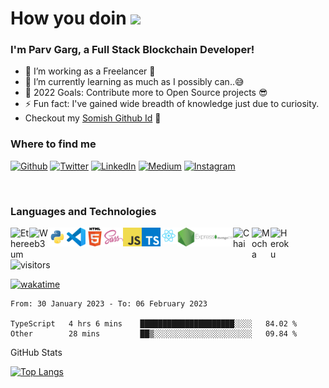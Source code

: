 <h1> How you doin <img src="https://emojis.slackmojis.com/emojis/images/1531849430/4246/blob-sunglasses.gif?1531849430" width="30"/></h1>

### I'm Parv Garg, a Full Stack Blockchain Developer!

- 🔭 I’m working as a Freelancer 🌟
- 🌱 I’m currently learning as much as I possibly can..😅
- 🥅 2022 Goals: Contribute more to Open Source projects 😎
- ⚡ Fun fact: I've gained wide breadth of knowledge just due to curiosity.
- Checkout my [Somish Github Id](https://github.com/parv-somish) 💪

<h3>Where to find me</h3>
<p><a href="https://github.com/parv3213" target="_blank"><img alt="Github" src="https://img.shields.io/badge/GitHub-%2312100E.svg?&style=for-the-badge&logo=Github&logoColor=white" /></a> <a href="https://twitter.com/parv3213" target="_blank"><img alt="Twitter" src="https://img.shields.io/badge/twitter-%231DA1F2.svg?&style=for-the-badge&logo=twitter&logoColor=white" /></a> <a href="https://www.linkedin.com/in/parv3213" target="_blank"><img alt="LinkedIn" src="https://img.shields.io/badge/linkedin-%230077B5.svg?&style=for-the-badge&logo=linkedin&logoColor=white" /></a> <a href="https://medium.com/@parv3213" target="_blank"><img alt="Medium" src="https://img.shields.io/badge/medium-%2312100E.svg?&style=for-the-badge&logo=medium&logoColor=white" /></a>
<a href="https://www.instagram.com/parv_" target="_blank"><img alt="Instagram" src="https://img.shields.io/badge/instagram-%2312100E.svg?&style=for-the-badge&logo=instagram" /></a>
</p>

<br />

### Languages and Technologies
<img align="left" alt="Ethereum" width="30px" src="https://img.icons8.com/nolan/64/ethereum.png" />
<img align="left" alt="Web3" width="30px" src="https://raw.githubusercontent.com/ethereum/web3.js/1.x/assets/logo/web3js.jpg" />
<img align="left" alt="Python" width="30px" src="https://raw.githubusercontent.com/github/explore/80688e429a7d4ef2fca1e82350fe8e3517d3494d/topics/python/python.png" />
<img align="left" alt="Visual Studio Code" width="30px" src="https://raw.githubusercontent.com/github/explore/80688e429a7d4ef2fca1e82350fe8e3517d3494d/topics/visual-studio-code/visual-studio-code.png" />
<img align="left" alt="HTML5" width="30px" src="https://raw.githubusercontent.com/github/explore/80688e429a7d4ef2fca1e82350fe8e3517d3494d/topics/html/html.png" />
<img align="left" alt="Sass" width="30px" src="https://raw.githubusercontent.com/github/explore/80688e429a7d4ef2fca1e82350fe8e3517d3494d/topics/sass/sass.png" />
<img align="left" alt="JavaScript" width="30px" src="https://raw.githubusercontent.com/github/explore/80688e429a7d4ef2fca1e82350fe8e3517d3494d/topics/javascript/javascript.png" />
<img align="left" alt="TypeScript" width="30px" src="https://raw.githubusercontent.com/github/explore/80688e429a7d4ef2fca1e82350fe8e3517d3494d/topics/typescript/typescript.png" />
<img align="left" alt="React" width="26px" src="https://raw.githubusercontent.com/github/explore/80688e429a7d4ef2fca1e82350fe8e3517d3494d/topics/react/react.png" />
<img align="left" alt="Node.js" width="30px" src="https://raw.githubusercontent.com/github/explore/80688e429a7d4ef2fca1e82350fe8e3517d3494d/topics/nodejs/nodejs.png" />
<img align="left" alt="Express.js" width="30px" src="https://raw.githubusercontent.com/github/explore/80688e429a7d4ef2fca1e82350fe8e3517d3494d/topics/express/express.png" />
<img align="left" alt="MongoDB" width="30px" src="https://raw.githubusercontent.com/github/explore/80688e429a7d4ef2fca1e82350fe8e3517d3494d/topics/mongodb/mongodb.png" />
<img align="left" alt="Chai" width="30px" src="https://camo.githubusercontent.com/431283cc1643d02167aac31067137897507c60fc/687474703a2f2f636861696a732e636f6d2f696d672f636861692d6c6f676f2e706e67" />
<img align="left" alt="Mocha" width="30px" src="https://camo.githubusercontent.com/af4bf83ab2ca125346740f9961345a24ec43b3a9/68747470733a2f2f636c6475702e636f6d2f78465646784f696f41552e737667" />
<img align="left" alt="Heroku" width="30px" src="https://cdn.jsdelivr.net/npm/simple-icons@3.12.3/icons/heroku.svg" />

<br /> <br /> 

![visitors](https://visitor-badge.laobi.icu/badge?page_id=parv3213.visitor_count)

[![wakatime](https://wakatime.com/badge/user/1e945d26-ba35-4c18-955c-1d409f786cc7.svg)](https://wakatime.com/@1e945d26-ba35-4c18-955c-1d409f786cc7)

<!--START_SECTION:waka-->

```text
From: 30 January 2023 - To: 06 February 2023

TypeScript   4 hrs 6 mins    █████████████████████░░░░   84.02 %
Other        28 mins         ██▒░░░░░░░░░░░░░░░░░░░░░░   09.84 %
```

<!--END_SECTION:waka-->

<summary>GitHub Stats</summary>

[![Top Langs](https://github-readme-stats.vercel.app/api/top-langs/?username=parv3213&layout=compact)](https://github.com/parv3213/github-readme-stats)

[GitHub]: https://github.com/parv-somish
[twitter]: https://twitter.com/parv3213
[instagram]: https://www.instagram.com/parv_
[linkedin]: https://www.linkedin.com/in/parv3213/
